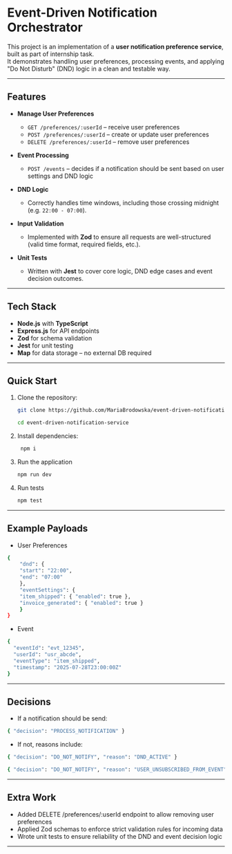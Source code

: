 # Event-Driven Notification Orchestrator

This project is an implementation of a **user notification preference service**, built as part of internship task.  
It demonstrates handling user preferences, processing events, and applying "Do Not Disturb" (DND) logic in a clean and testable way.

---

## Features

- **Manage User Preferences**
  - `GET /preferences/:userId` – receive user preferences
  - `POST /preferences/:userId` – create or update user preferences
  - `DELETE /preferences/:userId` – remove user preferences

- **Event Processing**
  - `POST /events` – decides if a notification should be sent based on user settings and DND logic

- **DND Logic**
  - Correctly handles time windows, including those crossing midnight (e.g. `22:00 - 07:00`).

- **Input Validation**
  - Implemented with **Zod** to ensure all requests are well-structured (valid time format, required fields, etc.).

- **Unit Tests**
  - Written with **Jest** to cover core logic, DND edge cases and event decision outcomes.

---

## Tech Stack

- **Node.js** with **TypeScript**
- **Express.js** for API endpoints
- **Zod** for schema validation
- **Jest** for unit testing
- **Map** for data storage – no external DB required

---

## Quick Start

1. Clone the repository:

   ```bash
   git clone https://github.com/MariaBrodowska/event-driven-notification-service.git

   cd event-driven-notification-service
   ```

2. Install dependencies:

   ```bash
    npm i
   ```

3. Run the application

   ```bash
   npm run dev
   ```

4. Run tests

   ```bash
   npm test
   ```

---

## Example Payloads

- User Preferences

```bash
{
    "dnd": {
    "start": "22:00",
    "end": "07:00"
    },
    "eventSettings": {
    "item_shipped": { "enabled": true },
    "invoice_generated": { "enabled": true }
    }
}
```

- Event

```bash
{
  "eventId": "evt_12345",
  "userId": "usr_abcde",
  "eventType": "item_shipped",
  "timestamp": "2025-07-28T23:00:00Z"
}
```

---

## Decisions

- If a notification should be send:

```bash
{ "decision": "PROCESS_NOTIFICATION" }
```

- If not, reasons include:

```bash
{ "decision": "DO_NOT_NOTIFY", "reason": "DND_ACTIVE" }

{ "decision": "DO_NOT_NOTIFY", "reason": "USER_UNSUBSCRIBED_FROM_EVENT" }
```

---

## Extra Work

- Added DELETE /preferences/:userId endpoint to allow removing user preferences
- Applied Zod schemas to enforce strict validation rules for incoming data
- Wrote unit tests to ensure reliability of the DND and event decision logic

---
